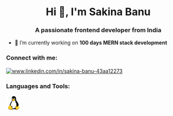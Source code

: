 <h1 align="center">Hi 👋, I'm Sakina Banu</h1>
<h3 align="center">A passionate frontend developer from India</h3>

- 🔭 I’m currently working on **100 days MERN stack development**

<h3 align="left">Connect with me:</h3>
<p align="left">
<a href="https://linkedin.com/in/www.linkedin.com/in/sakina-banu-43aa12273" target="blank"><img align="center" src="https://raw.githubusercontent.com/rahuldkjain/github-profile-readme-generator/master/src/images/icons/Social/linked-in-alt.svg" alt="www.linkedin.com/in/sakina-banu-43aa12273" height="30" width="40" /></a>
</p>

<h3 align="left">Languages and Tools:</h3>
<p align="left"> <a href="https://www.linux.org/" target="_blank" rel="noreferrer"> <img src="https://raw.githubusercontent.com/devicons/devicon/master/icons/linux/linux-original.svg" alt="linux" width="40" height="40"/> </a> </p>
